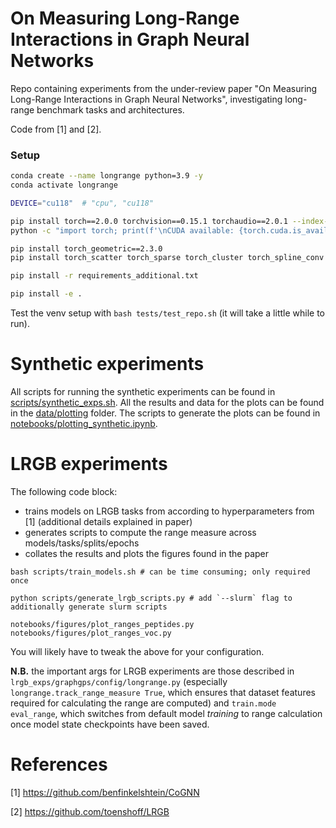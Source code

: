 # On Measuring Long-Range Interactions in Graph Neural Networks

Repo containing experiments from the under-review paper "On Measuring Long-Range Interactions in Graph Neural Networks", investigating long-range benchmark tasks and architectures.

Code from [1] and [2].

### Setup
```bash
conda create --name longrange python=3.9 -y
conda activate longrange

DEVICE="cu118"  # "cpu", "cu118"

pip install torch==2.0.0 torchvision==0.15.1 torchaudio==2.0.1 --index-url https://download.pytorch.org/whl/$DEVICE
python -c "import torch; print(f'\nCUDA available: {torch.cuda.is_available()}\n')"

pip install torch_geometric==2.3.0
pip install torch_scatter torch_sparse torch_cluster torch_spline_conv -f https://data.pyg.org/whl/torch-2.0.0+$DEVICE.html

pip install -r requirements_additional.txt

pip install -e .
```
Test the venv setup with `bash tests/test_repo.sh` (it will take a little while to run).

# Synthetic experiments
All scripts for running the synthetic experiments can be found in [scripts/synthetic_exps.sh](scripts/synthetic_exps.sh). All the results and data for the plots can be found in the [data/plotting](data/plotting/) folder. The scripts to generate the plots can be found in [notebooks/plotting_synthetic.ipynb](notebooks/plotting_synthetic.ipynb).

# LRGB experiments
The following code block:
- trains models on LRGB tasks from according to hyperparameters from [1] (additional details explained in paper)
- generates scripts to compute the range measure across models/tasks/splits/epochs
- collates the results and plots the figures found in the paper

```
bash scripts/train_models.sh # can be time consuming; only required once

python scripts/generate_lrgb_scripts.py # add `--slurm` flag to additionally generate slurm scripts

notebooks/figures/plot_ranges_peptides.py
notebooks/figures/plot_ranges_voc.py
```
You will likely have to tweak the above for your configuration.

**N.B.** the important args for LRGB experiments are those described in `lrgb_exps/graphgps/config/longrange.py` (especially `longrange.track_range_measure True`, which ensures that dataset features required for calculating the range are computed) and `train.mode eval_range`, which switches from default model *training* to range calculation once model state checkpoints have been saved.


# References
[1] https://github.com/benfinkelshtein/CoGNN

[2] https://github.com/toenshoff/LRGB
